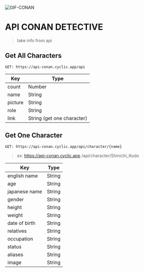 ![GIF-CONAN](https://images6.fanpop.com/image/photos/39900000/conan-detective-conan-39997430-500-283.gif)  <br>

# API CONAN DETECTIVE

> take info from api   <br>


## Get All Characters

```GET: https://api-conan.cyclic.app/api```

| Key     | Type                       |
| ------- | -------------------------- |
| count   | Number                     |
| name    | String                     |
| picture | String                     |
| role    | String                     |
| link    | String (get one character) |

## Get One Character

```GET: https://api-conan.cyclic.app/api/character/{name}```<br>

> ex: https://api-conan.cyclic.app /api/character/Shinichi_Kudo

| Key           | Type                 |
| ------------- | -------------------- |
| english name  | String               |
| age           | String               |
| japanese name | String               |
| gender        | String               |
| height        | String               |
| weight        | String               |
| date of birth | String               |
| relatives     | String               |
| occupation    | String               |
| status        | String               |
| aliases       | String               |
| image         | String               |

